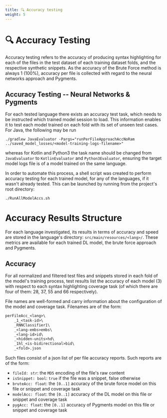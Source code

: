 ```yaml
---
title: 🔍 Accuracy testing
weight: 5
---
```


# 🔍 Accuracy Testing

Accuracy testing refers to the accuracy of producing syntax highlighting for each of
the files in the test dataset of each training dataset folds, and the respective
synthetic snippets. As the accuracy of the Brute Force method is always 1 (100%),
accuracy per file is collected with regard to the neural networks approach and Pygments.

## Accuracy Testing -- Neural Networks & Pygments

For each tested language there exists an accuracy test task, which needs to be instructed
which trained model session to load. This information enables it to test each model
trained on each fold with its set of unseen test cases. For Java, the following may be run

```shell
./gradlew JavaEvaluator -Pargs="runPerFileApproachAccNoRam ../saved_model_losses/<model-training-logs-filename>"
```

whereas for Kotlin and Python3 the task name should be changed from `JavaEvaluator` to
`KotlinEvaluator` and `Python3Evaluator`, ensuring the target model logs file
is of a model trained on the same language.

In order to automate this process, a shell script was created to perform accuracy testing
for each trained model, for any of the languages, if it wasn't already tested. This can be
launched by running from the project's root directory:

```shell
./RunAllModelAccs.sh
```

# Accuracy Results Structure

For each language investigated, its results in terms of accuracy and speed are stored in the language's directory: `src/main/resources/<lang>/`.
These metrics are available for each trained DL model, the brute force approach and Pygments.

## Accuracy

For all normalized and filtered test files and snippets stored in each fold of the model's training process, test results list the accuracy of each model (3) with respect to each syntax highlighting coverage task (of which there are four of them: 28, 37, 55 and 66 respectively).

File names are well-formed and carry information about the configuration of the model and coverage task.
Filenames are of the form:

```txt
perFileAcc_<lang>\
    _1_<task-id>\
    _RNNClassifier1\
    _<lang-embs>embs\
    _<lang-id>id\
    _<hidden-units>hd\
    _1hl_<is-bidirectional>bid\
    _<fold>.json
```

Such files consist of a json list of per file accuracy reports. Such reports are of the form:

- `fileId: str`: the `MD5` encoding of the file's raw content
- `isSnippet: bool`: `true` if the file was a snippet, false otherwise
- `bruteAcc: float`: the `[0..1]` accuracy of the brute force model on this file or snippet and coverage task
- `modelAcc: float`: the `[0..1]` accuracy of the DL model on this file or snippet and coverage task
- `pygAcc: float`: the `[0..1]` accuracy of Pygments model on this file or snippet and coverage task
